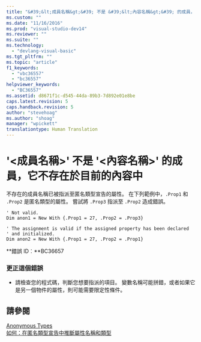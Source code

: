 ```yaml
---
title: "&#39;&lt;成員名稱&gt;&#39; 不是 &#39;&lt;內容名稱&gt;&#39; 的成員，它不存在於目前的內容中 | Microsoft Docs"
ms.custom: ""
ms.date: "11/16/2016"
ms.prod: "visual-studio-dev14"
ms.reviewer: ""
ms.suite: ""
ms.technology: 
  - "devlang-visual-basic"
ms.tgt_pltfrm: ""
ms.topic: "article"
f1_keywords: 
  - "vbc36557"
  - "bc36557"
helpviewer_keywords: 
  - "BC36557"
ms.assetid: d8671f1c-d545-44da-89b3-7d892e01e8be
caps.latest.revision: 5
caps.handback.revision: 5
author: "stevehoag"
ms.author: "shoag"
manager: "wpickett"
translationtype: Human Translation
---
```

# &#39;&lt;成員名稱&gt;&#39; 不是 &#39;&lt;內容名稱&gt;&#39; 的成員，它不存在於目前的內容中
不存在的成員名稱已被指派至匿名類型宣告的屬性。 在下列範例中，`.Prop1` 和 `.Prop2` 是匿名類型的屬性。 嘗試將 `.Prop3` 指派至 `.Prop2` 造成錯誤。  
  
```vb#  
' Not valid.  
Dim anon1 = New With {.Prop1 = 27, .Prop2 = .Prop3}  
  
' The assignment is valid if the assigned property has been declared   
' and initialized.  
Dim anon2 = New With {.Prop1 = 27, .Prop2 = .Prop1}  
```  
  
 **錯誤 ID︰**BC36657  
  
### 更正這個錯誤  
  
-   請檢查您的程式碼，判斷您想要指派的項目。 變數名稱可能拼錯，或者如果它是另一個物件的屬性，則可能需要限定性條件。  
  
## 請參閱  
 [Anonymous Types](../../visual-basic/programming-guide/language-features/objects-and-classes/anonymous-types.md)   
 [如何：在匿名類型宣告中推斷屬性名稱和類型](../../visual-basic/programming-guide/language-features/objects-and-classes/how-to-infer-property-names-and-types-in-anonymous-type-declarations.md)